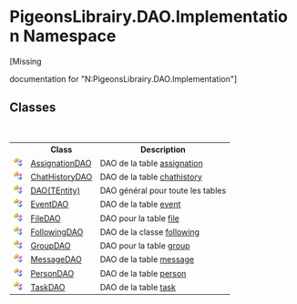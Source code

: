 # PigeonsLibrairy.DAO.Implementation Namespace
 

\[Missing <summary> documentation for "N:PigeonsLibrairy.DAO.Implementation"\]


## Classes
&nbsp;<table><tr><th></th><th>Class</th><th>Description</th></tr><tr><td>![Public class](media/pubclass.gif "Public class")</td><td><a href="4d30f831-e2f5-48e3-c7b6-b421aa141686">AssignationDAO</a></td><td>
DAO de la table <a href="912fb7ce-cbcd-e571-4846-3144af127f9c">assignation</a></td></tr><tr><td>![Public class](media/pubclass.gif "Public class")</td><td><a href="0f7bbfcd-66be-c0b8-a487-b0332ce9ca2e">ChatHistoryDAO</a></td><td>
DAO de la table <a href="f6e3b8f2-5289-041c-bfed-7d1e9141308b">chathistory</a></td></tr><tr><td>![Public class](media/pubclass.gif "Public class")</td><td><a href="936963c1-f9f9-454a-06ea-6c5e62510e66">DAO(TEntity)</a></td><td>
DAO général pour toute les tables</td></tr><tr><td>![Public class](media/pubclass.gif "Public class")</td><td><a href="1a11cfaf-b79e-4f8f-a603-52f62fa8b3c8">EventDAO</a></td><td>
DAO de la table <a href="62ad5042-cbd2-c4c9-25f7-10ea54ad8366">event</a></td></tr><tr><td>![Public class](media/pubclass.gif "Public class")</td><td><a href="5aca066a-eae4-e6f3-a4ff-3e45e51faabd">FileDAO</a></td><td>
DAO pour la table <a href="bc367c74-242e-d302-4919-fcd1d70eb58d">file</a></td></tr><tr><td>![Public class](media/pubclass.gif "Public class")</td><td><a href="3faf33b6-a9e3-54b7-6b22-a2028f77f43b">FollowingDAO</a></td><td>
DAO de la classe <a href="31397466-28b4-3b58-1aa9-d8ca73b55c33">following</a></td></tr><tr><td>![Public class](media/pubclass.gif "Public class")</td><td><a href="208a271d-39cc-be02-9d53-8c14ac312c0c">GroupDAO</a></td><td>
DAO pour la table <a href="30daa006-0f38-7d8e-5d44-43f8187b044c">group</a></td></tr><tr><td>![Public class](media/pubclass.gif "Public class")</td><td><a href="7ed34abd-8f06-5082-2f7b-6059b0331898">MessageDAO</a></td><td>
DAO de la table <a href="891709b8-1ff0-58b3-9aa4-f3f06f37a146">message</a></td></tr><tr><td>![Public class](media/pubclass.gif "Public class")</td><td><a href="f4ca4d3d-2c28-bb2e-f269-d864011286dc">PersonDAO</a></td><td>
DAO de la table <a href="a9ed19a7-a394-5e30-cca4-a3883320ea27">person</a></td></tr><tr><td>![Public class](media/pubclass.gif "Public class")</td><td><a href="620b04b8-56f4-b5e1-1df8-080594955979">TaskDAO</a></td><td>
DAO de la table <a href="ed7fd571-3ebd-bb10-4923-b1c31d5523f3">task</a></td></tr></table>&nbsp;
